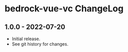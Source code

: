 # bedrock-vue-vc ChangeLog

## 1.0.0 - 2022-07-20

- Initial release.
- See git history for changes.
